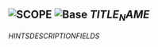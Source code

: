 ## ![$SCOPE$](.gitbook/assets/$SCOPE$.png) ![Base](.gitbook/assets/base.png) $TITLE_NAME$
$HINTS$$DESCRIPTION$$FIELDS$